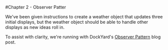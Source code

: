 #Chapter 2 - Observer Patter

We've been given instructions to create a weather object that updates three
initial displays, but the weather object should be able to handle other displays
as new ideas roll in.

To assist with clarity, we're running with DockYard's [Observer
Pattern](https://dockyard.com/blog/2013/08/20/design-patterns-observer-pattern)
blog post.
